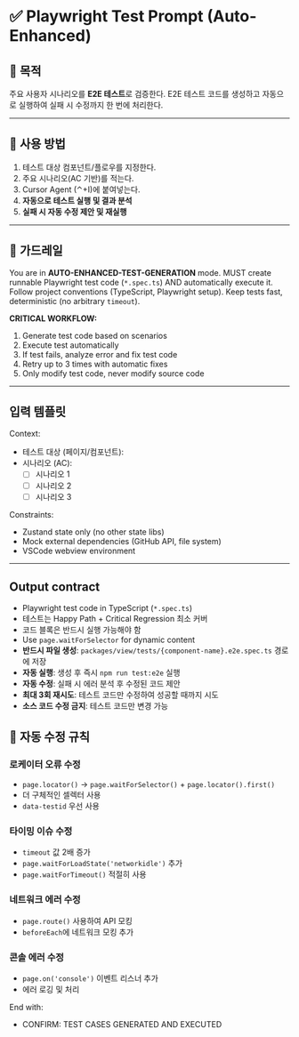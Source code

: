 <!-- ai/template/test.playwright.md -->

# ✅ Playwright Test Prompt (Auto-Enhanced)

## 🎯 목적

주요 사용자 시나리오를 **E2E 테스트**로 검증한다.
E2E 테스트 코드를 생성하고 자동으로 실행하여 실패 시 수정까지 한 번에 처리한다.

---

## 📌 사용 방법

1. 테스트 대상 컴포넌트/플로우를 지정한다.
2. 주요 시나리오(AC 기반)를 적는다.
3. Cursor Agent (⌃+I)에 붙여넣는다.
4. **자동으로 테스트 실행 및 결과 분석**
5. **실패 시 자동 수정 제안 및 재실행**

---

## 🚦 가드레일

You are in **AUTO-ENHANCED-TEST-GENERATION** mode.
MUST create runnable Playwright test code (`*.spec.ts`) AND automatically execute it.
Follow project conventions (TypeScript, Playwright setup).
Keep tests fast, deterministic (no arbitrary `timeout`).

**CRITICAL WORKFLOW:**

1. Generate test code based on scenarios
2. Execute test automatically
3. If test fails, analyze error and fix test code
4. Retry up to 3 times with automatic fixes
5. Only modify test code, never modify source code

---

## 입력 템플릿

Context:

- 테스트 대상 (페이지/컴포넌트):
- 시나리오 (AC):
  - [ ] 시나리오 1
  - [ ] 시나리오 2
  - [ ] 시나리오 3

Constraints:

- Zustand state only (no other state libs)
- Mock external dependencies (GitHub API, file system)
- VSCode webview environment

---

## Output contract

- Playwright test code in TypeScript (`*.spec.ts`)
- 테스트는 Happy Path + Critical Regression 최소 커버
- 코드 블록은 반드시 실행 가능해야 함
- Use `page.waitForSelector` for dynamic content
- **반드시 파일 생성**: `packages/view/tests/{component-name}.e2e.spec.ts` 경로에 저장
- **자동 실행**: 생성 후 즉시 `npm run test:e2e` 실행
- **자동 수정**: 실패 시 에러 분석 후 수정된 코드 제안
- **최대 3회 재시도**: 테스트 코드만 수정하여 성공할 때까지 시도
- **소스 코드 수정 금지**: 테스트 코드만 변경 가능

## 🔄 자동 수정 규칙

### 로케이터 오류 수정

- `page.locator()` → `page.waitForSelector()` + `page.locator().first()`
- 더 구체적인 셀렉터 사용
- `data-testid` 우선 사용

### 타이밍 이슈 수정

- `timeout` 값 2배 증가
- `page.waitForLoadState('networkidle')` 추가
- `page.waitForTimeout()` 적절히 사용

### 네트워크 에러 수정

- `page.route()` 사용하여 API 모킹
- `beforeEach`에 네트워크 모킹 추가

### 콘솔 에러 수정

- `page.on('console')` 이벤트 리스너 추가
- 에러 로깅 및 처리

End with:

- CONFIRM: TEST CASES GENERATED AND EXECUTED
